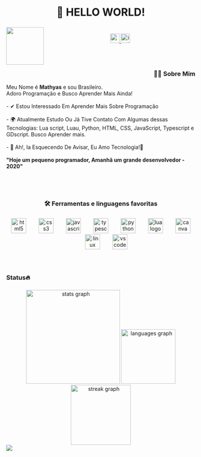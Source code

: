 <h1 align="center">👋 HELLO WORLD!</h1>

###

<img align="left" height="100" src="https://images.emojiterra.com/google/noto-emoji/unicode-15/animated/270c.gif"  />

###
<br>
<div align="center">
  <a href="mailto:mathyasdeveras@gmail.com" target="_blank">
    <img src="https://img.shields.io/static/v1?message=Gmail&logo=gmail&label=&color=D14836&logoColor=white&labelColor=&style=for-the-badge" height="25" alt="gmail logo"  />
  </a>
  <a href="https://www.instagram.com/mathyasdeveraslino/" target="_blank">
    <img src="https://img.shields.io/static/v1?message=Instagram&logo=instagram&label=&color=E4405F&logoColor=white&labelColor=&style=for-the-badge" height="25" alt="instagram logo"  />
  </a>
</div>

###
<br>
<h2></h2>
<h3 align="right">👩‍💻  Sobre Mim</h3>


<p align="left">Meu Nome é <b>Mathyas</b> e sou Brasileiro.<br>Adoro Programação e Busco Aprender Mais Ainda! <br><br> - ✔ Estou Interessado Em Aprender Mais Sobre Programação<br><br>- 🌍 Atualmente Estudo Ou Já Tive Contato Com Algumas dessas Tecnologias: Lua script, Luau, Python, HTML, CSS, JavaScript, Typescript e GDscript. Busco Aprender mais.<br><br>- 🎈 Ah!, Ia Esquecendo De Avisar, Eu Amo Tecnologia!👾<br><br><strong>"Hoje um pequeno programador, Amanhã um grande desenvolvedor - 2020"</strong>   <br><br></p>

###
<br>
<h3 align="center">🛠 Ferramentas e linguagens favoritas</h3>

###

<div align="center">
  <img src="https://cdn.jsdelivr.net/gh/devicons/devicon/icons/html5/html5-original.svg" height="40" alt="html5 logo"  />
  <img width="25" />
  <img src="https://cdn.jsdelivr.net/gh/devicons/devicon/icons/css3/css3-original.svg" height="40" alt="css3 logo"  />
  <img width="25" />
  <img src="https://cdn.jsdelivr.net/gh/devicons/devicon/icons/javascript/javascript-original.svg" height="40" alt="javascript logo"  />
  <img width="25" />
  <img src="https://cdn.jsdelivr.net/gh/devicons/devicon/icons/typescript/typescript-original.svg" height="40" alt="typescript logo"  />
  <img width="25" />
  <img src="https://cdn.jsdelivr.net/gh/devicons/devicon/icons/python/python-original.svg" height="40" alt="python logo"  />
  <img width="25" />
  <img src="https://cdn.jsdelivr.net/gh/devicons/devicon/icons/lua/lua-plain.svg" height="40" alt="lua logo"  />
  <img width="25" />
  <img src="https://cdn.jsdelivr.net/gh/devicons/devicon/icons/canva/canva-original.svg" height="40" alt="canva logo" draggable="false"  />
  <img width="25" />
  <img src="https://cdn.jsdelivr.net/gh/devicons/devicon/icons/linux/linux-original.svg" height="40" alt="linux logo" draggable="false"  />
  <img width="25" />
  <img src="https://cdn.jsdelivr.net/gh/devicons/devicon/icons/vscode/vscode-original.svg" height="40" alt="vscode logo" draggable="false"  />
</div>

###
<br>
<h3 align="left">Status🔥</h3>

###

<div align="center">
  <img src="https://github-readme-stats.vercel.app/api?username=MathyasDeVerasLino&hide_title=false&hide_rank=false&show_icons=true&include_all_commits=true&count_private=true&disable_animations=false&theme=github_dark&locale=pt-br&hide_border=true&order=1" height="250" alt="stats graph"  />
  <img src="https://github-readme-stats.vercel.app/api/top-langs?username=MathyasDeVerasLino&locale=pt-br&hide_title=false&layout=compact&card_width=320&langs_count=5&theme=github_dark&hide_border=false&order=2" height="145" alt="languages graph"  />
  <img src="https://streak-stats.demolab.com?user=MathyasDeVerasLino&locale=pt-br&mode=daily&theme=github_dark&hide_border=false&border_radius=5&order=3" height="160" alt="streak graph"  />
</div>

<a href="https://github.com/MathyasDeVerasLino" target="_blank">
  <img src="https://visitcount.itsvg.in/api?id=MathyasDeVerasLino&label=Views&color=12&icon=8&pretty=true" />
</a>
